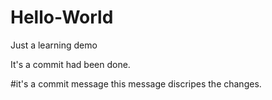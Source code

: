 # Hello-World
Just a learning demo

It's a commit had been done.

#it's a commit message
this message discripes the changes.
